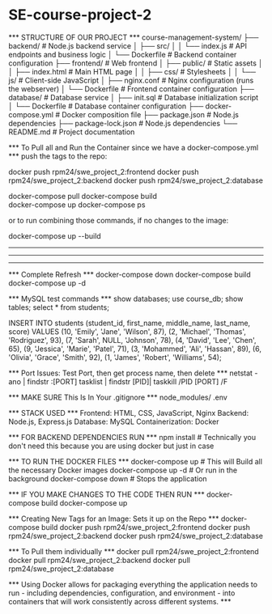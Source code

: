 # SE-course-project-2

*** STRUCTURE OF OUR PROJECT ***
course-management-system/
├── backend/                # Node.js backend service
│   ├── src/
│   │   └── index.js        # API endpoints and business logic
│   └── Dockerfile          # Backend container configuration
├── frontend/               # Web frontend
│   ├── public/             # Static assets
│   │   ├── index.html      # Main HTML page
│   │   ├── css/            # Stylesheets
│   │   └── js/             # Client-side JavaScript
│   ├── nginx.conf          # Nginx configuration (runs the webserver)
│   └── Dockerfile          # Frontend container configuration
├── database/               # Database service
│   ├── init.sql            # Database initialization script
│   └── Dockerfile          # Database container configuration
├── docker-compose.yml      # Docker composition file
├── package.json            # Node.js dependencies
├── package-lock.json       # Node.js dependencies
└── README.md               # Project documentation

*** To Pull all and Run the Container since we have a docker-compose.yml ***
push the tags to the repo:

docker push rpm24/swe_project_2:frontend
docker push rpm24/swe_project_2:backend
docker push rpm24/swe_project_2:database


docker-compose pull    <!-- pulls latest images -->
docker-compose build     <!-- build images -->   
docker-compose up       <!-- start services -->
docker-compose ps    <!-- check status of the running services  -->

or to run combining those commands, if no changes to the image:

docker-compose up --build

*****************************
* * * * * * * * * * * * * * *
*****************************

*** Complete Refresh ***
docker-compose down
docker-compose build
docker-compose up -d


*** MySQL test commands ***
show databases;
use course_db; 
show tables; 
select * from students; 

INSERT INTO students (student_id, first_name, middle_name, last_name, score) VALUES 
(10, 'Emily', 'Jane', 'Wilson', 87),
(2, 'Michael', 'Thomas', 'Rodriguez', 93),
(7, 'Sarah', NULL, 'Johnson', 78),
(4, 'David', 'Lee', 'Chen', 65),
(9, 'Jessica', 'Marie', 'Patel', 71),
(3, 'Mohammed', 'Ali', 'Hassan', 89),
(6, 'Olivia', 'Grace', 'Smith', 92),
(1, 'James', 'Robert', 'Williams', 54);

*** Port Issues: Test Port, then get process name, then delete ***
netstat -ano | findstr :[PORT]
tasklist | findstr [PID]|
taskkill /PID [PORT] /F



*** MAKE SURE This Is In Your .gitignore ***
node_modules/
.env

*** STACK USED ***
Frontend: HTML, CSS, JavaScript, Nginx
Backend: Node.js, Express.js
Database: MySQL
Containerization: Docker

*** FOR BACKEND DEPENDENCIES RUN ***
npm install   # Technically you don't need this because you are using docker but just in case

*** TO RUN THE DOCKER FILES ***
docker-compose up   # This will Build all the necessary Docker images
docker-compose up -d   # Or run in the background
docker-compose down      # Stops the application

*** IF YOU MAKE CHANGES TO THE CODE THEN RUN ***
docker-compose build
docker-compose up


*** Creating New Tags for an Image: Sets it up on the Repo ***
docker-compose build
docker push rpm24/swe_project_2:frontend
docker push rpm24/swe_project_2:backend
docker push rpm24/swe_project_2:database

*** To Pull them individually ***
docker pull rpm24/swe_project_2:frontend
docker pull rpm24/swe_project_2:backend
docker pull rpm24/swe_project_2:database



*** Using Docker allows for packaging everything the application needs to run - including dependencies, configuration, and environment - into containers that will work consistently across different systems. *** 

